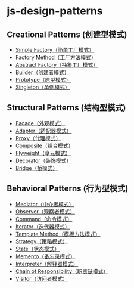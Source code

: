 # js-design-patterns

## Creational Patterns (创建型模式)
* [Simple Factory（简单工厂模式）]()
* [Factory Method（工厂方法模式）]()
* [Abstract Factory（抽象工厂模式）]()
* [Builder（创建者模式）]()
* [Prototype（原型模式）]()
* [Singleton（单例模式）]()


## Structural Patterns (结构型模式)
* [Facade（外观模式）]()
* [Adapter（适配器模式）]()
* [Proxy（代理模式）]()
* [Composite（组合模式）]()
* [Flyweight（享元模式）]()
* [Decorator（装饰模式）]()
* [Bridge（桥模式）]()

## Behavioral Patterns (行为型模式)

* [Mediator（中介者模式）]()
* [Observer（观察者模式）]()
* [Command（命令模式）]()
* [Iterator（迭代器模式）]()
* [Template Method（模板方法模式）]()
* [Strategy（策略模式）]()
* [State（状态模式）]()
* [Memento（备忘录模式）]()
* [Interpreter（解释器模式）]()
* [Chain of Responsibility（职责链模式）]()
* [Visitor（访问者模式）]()
